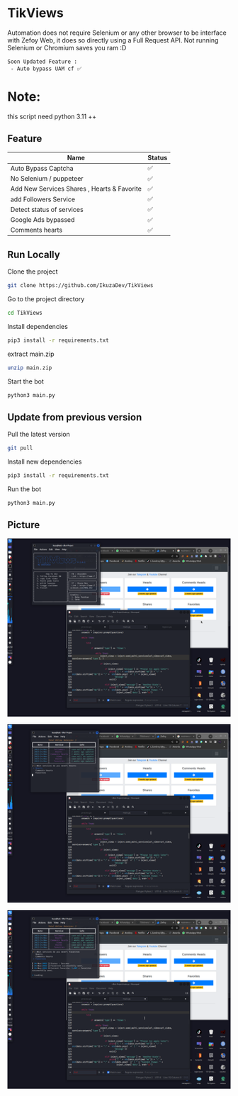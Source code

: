 # TikViews

Automation does not require Selenium or any other browser to be interface with Zefoy Web, it does so directly using a Full Request API. Not running Selenium or Chromium saves you ram :D

```
Soon Updated Feature : 
 - Auto bypass UAM cf ✅
```

# Note:
this script need python 3.11 ++


## Feature

| Name                                        |     Status      |
|---------------------------------------------|-----------------|
| Auto Bypass Captcha                         | ✅              |
| No Selenium / puppeteer                     | ✅              |
| Add New Services Shares , Hearts & Favorite | ✅              |
| add Followers Service                       | ✅              |
| Detect status of services                   | ✅              |
| Google Ads bypassed                         | ✅              |
| Comments hearts                             | ✅              |


## Run Locally

Clone the project

```bash
git clone https://github.com/IkuzaDev/TikViews
```

Go to the project directory

```bash
cd TikViews
```

Install dependencies

```bash
pip3 install -r requirements.txt
```

extract main.zip

```bash
unzip main.zip
```

Start the bot

```bash
python3 main.py
```

## Update from previous version

Pull the latest version

```bash
git pull
```

Install new dependencies

``` bash
pip3 install -r requirements.txt
```

Run the bot

```bash
python3 main.py
```

## Picture

<p align="center"> 
<img src="https://github.com/IkuzaDev/TikViews/raw/main/pic/1.png"></img>
</p>

<p align="center"> 
<img src="https://github.com/IkuzaDev/TikViews/raw/main/pic/2.png"></img>
</p>

<p align="center"> 
<img src="https://github.com/IkuzaDev/TikViews/raw/main/pic/3.png"></img>
</p>
